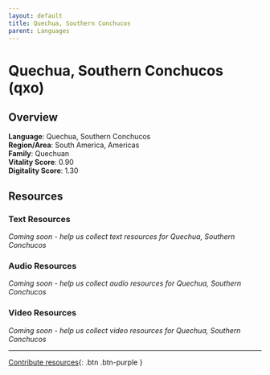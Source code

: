```yaml
---
layout: default
title: Quechua, Southern Conchucos
parent: Languages
---
```


# Quechua, Southern Conchucos (qxo)

## Overview

**Language**: Quechua, Southern Conchucos  
**Region/Area**: South America, Americas  
**Family**: Quechuan  
**Vitality Score**: 0.90  
**Digitality Score**: 1.30  

## Resources

### Text Resources
*Coming soon - help us collect text resources for Quechua, Southern Conchucos*

### Audio Resources
*Coming soon - help us collect audio resources for Quechua, Southern Conchucos*

### Video Resources
*Coming soon - help us collect video resources for Quechua, Southern Conchucos*

---

[Contribute resources](https://fairtrain.github.io/){: .btn .btn-purple }

